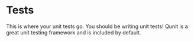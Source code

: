 # Tests

This is where your unit tests go.  You should be writing unit tests!  Qunit is
a great unit testing framework and is included by default.
